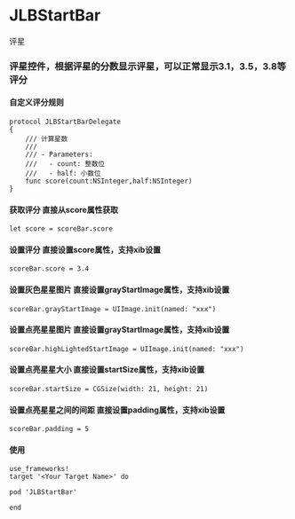 # JLBStartBar
评星
### 评星控件，根据评星的分数显示评星，可以正常显示3.1，3.5，3.8等评分

#### 自定义评分规则
```
protocol JLBStartBarDelegate
{
    /// 计算星数
    ///
    /// - Parameters:
    ///   - count: 整数位
    ///   - half: 小数位
    func score(count:NSInteger,half:NSInteger)
}
```

#### 获取评分 直接从score属性获取
```
let score = scoreBar.score
```

#### 设置评分 直接设置score属性，支持xib设置
```
scoreBar.score = 3.4
```
#### 设置灰色星星图片 直接设置grayStartImage属性，支持xib设置
```
scoreBar.grayStartImage = UIImage.init(named: "xxx")
```
#### 设置点亮星星图片 直接设置grayStartImage属性，支持xib设置
```
scoreBar.highLightedStartImage = UIImage.init(named: "xxx")
```
#### 设置点亮星星大小 直接设置startSize属性，支持xib设置
```
scoreBar.startSize = CGSize(width: 21, height: 21)
```
#### 设置点亮星星之间的间距 直接设置padding属性，支持xib设置
```
scoreBar.padding = 5
```

#### 使用
```
use_frameworks!
target '<Your Target Name>' do

pod 'JLBStartBar'

end
```

